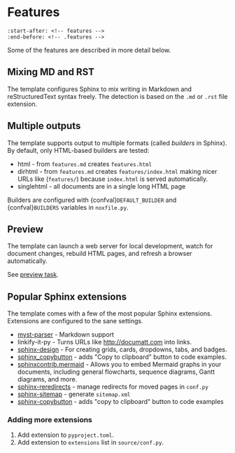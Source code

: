 # Features

```{include} ../../README.md
:start-after: <!-- features -->
:end-before: <!-- .features -->
```

Some of the features are described in more detail below.

## Mixing MD and RST

The template configures Sphinx to mix writing in Markdown and reStructuredText syntax freely. The detection is based on the `.md` or `.rst` file extension.

## Multiple outputs

The template supports output to multiple formats (called _builders_ in Sphinx). By default, only HTML-based builders are tested:

- html - from `features.md` creates `features.html`
- dirhtml - from `features.md` creates `features/index.html` making nicer URLs like (`features/`) because `index.html` is served automatically.
- singlehtml - all documents are in a single long HTML page

Builders are configured with {confval}`DEFAULT_BUILDER` and {confval}`BUILDERS` variables in `noxfile.py`.

## Preview

The template can launch a web server for local development, watch for document changes, rebuild HTML pages, and refresh a browser automatically.

See [preview task](#nox-preview).

<!-- TODO: Screenshot / video (animovaný png/webp?) -->

## Popular Sphinx extensions

The template comes with a few of the most popular Sphinx extensions. Extensions are configured to the sane settings.

- [myst-parser](https://myst-parser.readthedocs.io/en/latest/) - Markdown support
- linkify-it-py - Turns URLs like http://documatt.com into links.
- [sphinx-design](https://sphinx-design.readthedocs.io/en/latest/) - For creating grids, cards, dropdowns, tabs, and badges.
- [sphinx_copybutton](https://sphinx-copybutton.readthedocs.io/en/latest/) - adds "Copy to clipboard" button to code examples.
- [sphinxcontrib.mermaid](https://sphinxcontrib-mermaid-demo.readthedocs.io/en/latest/) - Allows you to embed Mermaid graphs in your documents, including general flowcharts, sequence diagrams, Gantt diagrams, and more.
- [sphinx-reredirects](https://documatt.com/sphinx-reredirects/) - manage redirects for moved pages in `conf.py`
- [sphinx-sitemap](https://sphinx-sitemap.readthedocs.io/en/latest/) - generate `sitemap.xml`
- [sphinx-copybutton](https://sphinx-copybutton.readthedocs.io/en/latest/) - adds "copy to clipboard" button to code examples

### Adding more extensions

1. Add extension to `pyproject.toml`.
1. Add extension to `extensions` list in `source/conf.py`.
